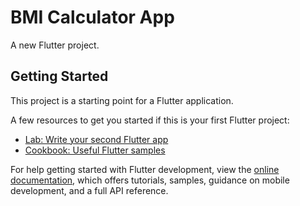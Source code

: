 # BMI Calculator App

A new Flutter project.

## Getting Started

This project is a starting point for a Flutter application.

A few resources to get you started if this is your first Flutter project:

- [Lab: Write your second Flutter app](https://docs.flutter.dev/get-started/codelab)
- [Cookbook: Useful Flutter samples](https://docs.flutter.dev/cookbook)

For help getting started with Flutter development, view the
[online documentation](https://docs.flutter.dev/), which offers tutorials,
samples, guidance on mobile development, and a full API reference.
